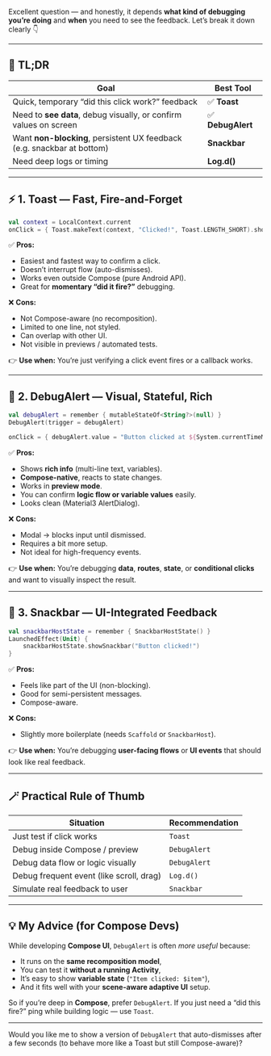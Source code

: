 Excellent question — and honestly, it depends **what kind of debugging you’re doing** and **when** you need to see the feedback. Let’s break it down clearly 👇

---

## 🧠 TL;DR

| Goal                                                                    | Best Tool        |
| ----------------------------------------------------------------------- | ---------------- |
| Quick, temporary “did this click work?” feedback                        | ✅ **Toast**      |
| Need to **see data**, debug visually, or confirm values on screen       | ✅ **DebugAlert** |
| Want **non-blocking**, persistent UX feedback (e.g. snackbar at bottom) | **Snackbar**     |
| Need deep logs or timing                                                | **Log.d()**      |

---

## ⚡ 1. Toast — Fast, Fire-and-Forget

```kotlin
val context = LocalContext.current
onClick = { Toast.makeText(context, "Clicked!", Toast.LENGTH_SHORT).show() }
```

✅ **Pros:**

* Easiest and fastest way to confirm a click.
* Doesn’t interrupt flow (auto-dismisses).
* Works even outside Compose (pure Android API).
* Great for **momentary “did it fire?”** debugging.

❌ **Cons:**

* Not Compose-aware (no recomposition).
* Limited to one line, not styled.
* Can overlap with other UI.
* Not visible in previews / automated tests.

👉 **Use when:** You’re just verifying a click event fires or a callback works.

---

## 💬 2. DebugAlert — Visual, Stateful, Rich

```kotlin
val debugAlert = remember { mutableStateOf<String?>(null) }
DebugAlert(trigger = debugAlert)

onClick = { debugAlert.value = "Button clicked at ${System.currentTimeMillis()}" }
```

✅ **Pros:**

* Shows **rich info** (multi-line text, variables).
* **Compose-native**, reacts to state changes.
* Works in **preview mode**.
* You can confirm **logic flow or variable values** easily.
* Looks clean (Material3 AlertDialog).

❌ **Cons:**

* Modal → blocks input until dismissed.
* Requires a bit more setup.
* Not ideal for high-frequency events.

👉 **Use when:** You’re debugging **data**, **routes**, **state**, or **conditional clicks** and want to visually inspect the result.

---

## 🍿 3. Snackbar — UI-Integrated Feedback

```kotlin
val snackbarHostState = remember { SnackbarHostState() }
LaunchedEffect(Unit) {
    snackbarHostState.showSnackbar("Button clicked!")
}
```

✅ **Pros:**

* Feels like part of the UI (non-blocking).
* Good for semi-persistent messages.
* Compose-aware.

❌ **Cons:**

* Slightly more boilerplate (needs `Scaffold` or `SnackbarHost`).

👉 **Use when:** You’re debugging **user-facing flows** or **UI events** that should look like real feedback.

---

## 🪄 Practical Rule of Thumb

| Situation                                | Recommendation |
| ---------------------------------------- | -------------- |
| Just test if click works                 | `Toast`        |
| Debug inside Compose / preview           | `DebugAlert`   |
| Debug data flow or logic visually        | `DebugAlert`   |
| Debug frequent event (like scroll, drag) | `Log.d()`      |
| Simulate real feedback to user           | `Snackbar`     |

---

## 💡 My Advice (for Compose Devs)

While developing **Compose UI**, `DebugAlert` is often *more useful* because:

* It runs on the **same recomposition model**,
* You can test it **without a running Activity**,
* It’s easy to show **variable state** (`"Item clicked: $item"`),
* And it fits well with your **scene-aware adaptive UI** setup.

So if you’re deep in **Compose**, prefer `DebugAlert`.
If you just need a “did this fire?” ping while building logic — use `Toast`.

---

Would you like me to show a version of `DebugAlert` that auto-dismisses after a few seconds (to behave more like a Toast but still Compose-aware)?
